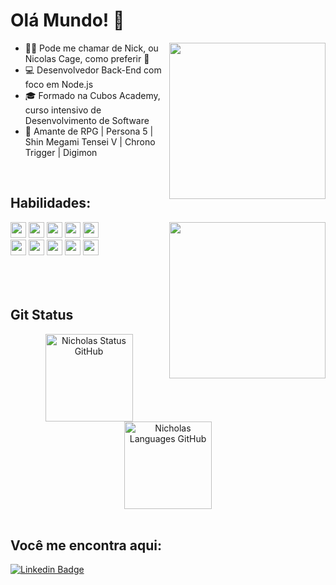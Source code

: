 # Olá Mundo! :dart:
<div>
<img src=https://media.tenor.com/EY9-VyGowIMAAAAC/persona5-akira-kurusu.gif width="250" align="right" >

- :man_technologist: Pode me chamar de Nick, ou Nicolas Cage, como preferir 🤣
- :computer: Desenvolvedor Back-End com foco em Node.js
- :mortar_board: Formado na Cubos Academy, curso intensivo de Desenvolvimento de Software
- :game_die: Amante de RPG | Persona 5 | Shin Megami Tensei V | Chrono Trigger | Digimon
</div>

<br>


## Habilidades:
<div align="left">
<img src=https://media.tenor.com/YjyN4su14BkAAAAC/persona-futaba.gif width="250" align="right">

<img height=25 src="https://img.shields.io/badge/JavaScript-323330?style=for-the-badge&logo=javascript&logoColor=F7DF1E"> 
<img height=25 src="https://img.shields.io/badge/Node%20js-339933?style=for-the-badge&logo=nodedotjs&logoColor=white"> 
<img height=25 src="https://img.shields.io/badge/PostgreSQL-316192?style=for-the-badge&logo=postgresql&logoColor=white">  
<img height=25 src="https://img.shields.io/badge/Express%20js-000000?style=for-the-badge&logo=express&logoColor=white"> 
<img height=25 src="https://img.shields.io/badge/TypeScript-007ACC?style=for-the-badge&logo=typescript&logoColor=white"> 
<br> 
<img height=25 src="https://img.shields.io/badge/Java-ED8B00?style=for-the-badge&logo=openjdk&logoColor=white">
<img height=25 src="https://img.shields.io/badge/HTML5-E34F26?style=for-the-badge&logo=html5&logoColor=white"> 
<img height=25 src="https://img.shields.io/badge/GitHub-100000?style=for-the-badge&logo=github&logoColor=white"> 
<img height=25 src="https://img.shields.io/badge/npm-CB3837?style=for-the-badge&logo=npm&logoColor=white"> 
<img height=25 src="https://img.shields.io/badge/eslint-3A33D1?style=for-the-badge&logo=eslint&logoColor=white">
</div>
<br>
<br>
<br>


## Git Status
<div align="center">
<img height=140 src="http://github-nicolas.vercel.app/api?username=nicolasftk&count_private=true&include_all_commits=false&show_icons=true&line_height=15&theme=midnight-purple&hide_border=true" alt="Nicholas Status GitHub"> 
<img height=140 src="https://github-readme-stats.vercel.app/api/top-langs/?username=nicolasftk&layout=compact&theme=midnight-purple&hide_border=true" alt="Nicholas Languages GitHub">
<br>
</div>
<br>


## Você me encontra aqui:

[![Linkedin Badge](https://img.shields.io/badge/-LinkedIn-blue?style=flat-square&logo=Linkedin&logoColor=white&link=LINK_LINKEDIN)](https://www.linkedin.com/in/nicholas-fortunato/)




